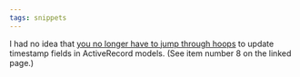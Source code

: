 ```yaml
---
tags: snippets
---
```


I had no idea that [you no longer have to jump through hoops](http://railspikes.com/2009/3/30/10-cool-things-in-rails-23) to update timestamp fields in ActiveRecord models. (See item number 8 on the linked page.)
